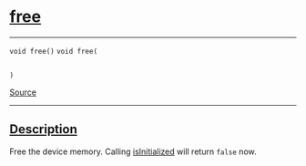 
<h1 id="free">
 <a href="#/api/memory/free" class="anchor">
   <span>free</span>
  </a>
</h1>

<div class="signature">

<hr>

  <div class="definition-container">
    <div class="definition">
      <code class="desktop-only"><span class="token keyword">void</span> free()</code>
      <code class="mobile-only"><span class="token keyword">void</span> free(
    
)</code>
      <div class="flex-spacing"></div>
      <a href="https://github.com/libocca/occa/blob/22da1992/include/occa/core/memory.hpp#L477" target="_blank">Source</a>
    </div>
    
  </div>

  <hr>
</div>


<h2 id="description">
 <a href="#/api/memory/free?id=description" class="anchor">
   <span>Description</span>
  </a>
</h2>

Free the device memory.
Calling [isInitialized](/api/memory/isInitialized) will return `false` now.
